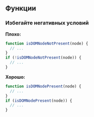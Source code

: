 ## Функции

### Избегайте негативных условий

**Плохо:**

```javascript
function isDOMNodeNotPresent(node) {
  // ...
}
if (!isDOMNodeNotPresent(node)) {
  // ...
}
```

**Хорошо:**

```javascript
function isDOMNodePresent(node) {
  // ...
}
if (isDOMNodePresent(node)) {
  // ...
}
```